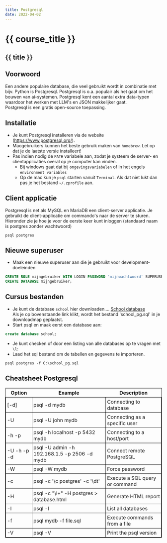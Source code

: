 ```yaml
---
title: Postgresql
date: 2022-04-02
---
```


# {{ course_title }}

## {{ title }}

## Voorwoord

Een andere populaire database, die veel gebruikt wordt in combinatie met bijv. Python is Postgresql. Postgresql is o.a. populair als het gaat om het bouwen van ai-systemen. Postgresql kent een aantal extra data-typen waardoor het werken met LLM's en JSON makkelijker gaat.  
Postgresql is een gratis open-source toepassing.

## Installatie
* Je kunt Postgresql installeren via de website (https://www.postgresql.org/). 
* Macgebruikers kunnen het beste gebruik maken van `homebrew`. Let op dat je de laatste versie installeert!
* Pas indien nodig de `PATH` variabele aan, zodat je systeem de server- en clientapplicaties overal op je computer kan vinden.
    * Bij windows gaat dat bij `omgevingsvariabelen` of in het engels `environment variables`
    * Op de mac kun je `psql` starten vanuit `Terminal`. Als dat niet lukt dan pas je het bestand `~/.zprofile` aan.


## Client applicatie
Postgresql is net als MySQL en MariaDB een client-server applicatie. Je gebruikt de client-applicatie om commando's naar de server te sturen.  
Hieronder zie je hoe je voor de eerste keer kunt inloggen (standaard naam is postgres zonder wachtwoord)

```shell
psql postgres
```

## Nieuwe superuser
* Maak een nieuwe superuser aan die je gebruikt voor development-doeleinden
```sql
CREATE ROLE mijngebruiker WITH LOGIN PASSWORD 'mijnwachtwoord' SUPERUSER;
CREATE DATABASE mijngebruiker;
```

## Cursus bestanden
* Je kunt de database <code>school</code> hier downloaden.... [School database](https://static.edutorial.nl/dbq/school_pg.sql)  
Als je op bovenstaande link klikt, wordt het bestand 'school_pg.sql' in je downloadmap geplaatst.
* Start psql en maak eerst een database aan:

````sql
create database school;
````
* Je kunt checken of door een listing van alle databases op te vragen met `\l`:
* Laad het sql bestand om de tabellen en gegevens te importeren.


```shell
psql postgres -f C:\school_pg.sql
```

## Cheatsheet Postgresql


<table style="border-collapse:collapse; border:1px black solid;">
<thead>
<tr>
<th>Option</th>
<th>Example</th>
<th>Description</th>
</tr>
</thead>
<tbody>
<tr>
<td style="border: 1px solid black; padding:4px">[-d] <database></td>
<td style="border: 1px solid black; padding:4px">psql -d mydb</td>
<td style="border: 1px solid black; padding:4px">Connecting to database</td>
</tr>
<tr>
<td style="border: 1px solid black; padding:4px">-U</td>
<td style="border: 1px solid black; padding:4px">psql -U john mydb</td>
<td style="border: 1px solid black; padding:4px">Connecting as a specific user</td>
</tr>
<tr>
<td style="border: 1px solid black; padding:4px">-h -p</td>
<td style="border: 1px solid black; padding:4px">psql -h localhost -p 5432 mydb</td>
<td style="border: 1px solid black; padding:4px">Connecting to a host/port</td>
</tr>
<tr>
<td style="border: 1px solid black; padding:4px">-U -h -p -d</td>
<td style="border: 1px solid black; padding:4px">psql -U admin -h 192.168.1.5 -p 2506 -d mydb</td>
<td style="border: 1px solid black; padding:4px">Connect remote PostgreSQL</td>
</tr>
<tr>
<td style="border: 1px solid black; padding:4px">-W</td>
<td style="border: 1px solid black; padding:4px">psql -W mydb</td>
<td style="border: 1px solid black; padding:4px">Force password</td>
</tr>
<tr>
<td style="border: 1px solid black; padding:4px">-c</td>
<td style="border: 1px solid black; padding:4px">psql -c '\c postgres' -c '\dt'</td>
<td style="border: 1px solid black; padding:4px">Execute a SQL query or command</td>
</tr>
<tr>
<td style="border: 1px solid black; padding:4px">-H</td>
<td style="border: 1px solid black; padding:4px">psql -c &quot;\l+&quot; -H postgres &gt; database.html</td>
<td style="border: 1px solid black; padding:4px">Generate HTML report</td>
</tr>
<tr>
<td style="border: 1px solid black; padding:4px">-l</td>
<td style="border: 1px solid black; padding:4px">psql -l</td>
<td style="border: 1px solid black; padding:4px">List all databases</td>
</tr>
<tr>
<td style="border: 1px solid black; padding:4px">-f</td>
<td style="border: 1px solid black; padding:4px">psql mydb -f file.sql</td>
<td style="border: 1px solid black; padding:4px">Execute commands from a file</td>
</tr>
<tr>
<td style="border: 1px solid black; padding:4px">-V</td>
<td style="border: 1px solid black; padding:4px">psql -V</td>
<td style="border: 1px solid black; padding:4px">Print the psql version</td>
</tr>
</tbody>
</table>